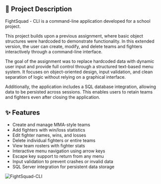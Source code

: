 ## 📄 Project Description

FightSquad - CLI is a command-line application developed for a school project.

This project builds upon a previous assignment, where basic object structures were hardcoded to demonstrate functionality. In this extended version, the user can create, modify, and delete teams and fighters interactively through a command-line interface.

The goal of the assignment was to replace hardcoded data with dynamic user input and provide full control through a structured text-based menu system. It focuses on object-oriented design, input validation, and clean separation of logic without relying on a graphical interface.

Additionally, the application includes a SQL database integration, allowing data to be persisted across sessions. This enables users to retain teams and fighters even after closing the application.

## ✨ Features

- Create and manage MMA-style teams  
- Add fighters with win/loss statistics  
- Edit fighter names, wins, and losses  
- Delete individual fighters or entire teams  
- View team rosters with fighter stats  
- Interactive menu navigation using arrow keys  
- Escape key support to return from any menu  
- Input validation to prevent crashes or invalid data  
- SQL Server integration for persistent data storage

![FightSquad-CLI](https://github.com/user-attachments/assets/d906690f-d11f-4d12-a8f6-1109f46808b0)

